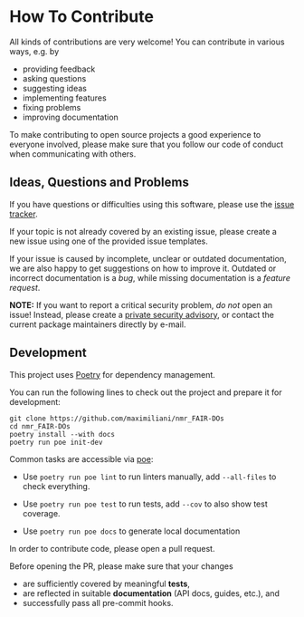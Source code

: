 # How To Contribute

All kinds of contributions are very welcome!
You can contribute in various ways, e.g. by

-   providing feedback
-   asking questions
-   suggesting ideas
-   implementing features
-   fixing problems
-   improving documentation

To make contributing to open source projects a good experience to everyone involved,
please make sure that you follow our code of conduct when communicating with others.

## Ideas, Questions and Problems

If you have questions or difficulties using this software,
please use the [issue tracker](https://github.com/maximiliani/nmr_FAIR-DOs/issues).

If your topic is not already covered by an existing issue,
please create a new issue using one of the provided issue templates.

If your issue is caused by incomplete, unclear or outdated documentation,
we are also happy to get suggestions on how to improve it.
Outdated or incorrect documentation is a _bug_,
while missing documentation is a _feature request_.

**NOTE:** If you want to report a critical security problem, _do not_ open an issue!
Instead, please create a [private security advisory](https://docs.github.com/en/code-security/security-advisories/guidance-on-reporting-and-writing/privately-reporting-a-security-vulnerability),
or contact the current package maintainers directly by e-mail.

## Development

This project uses [Poetry](https://python-poetry.org/) for dependency management.

You can run the following lines to check out the project and prepare it for development:

```
git clone https://github.com/maximiliani/nmr_FAIR-DOs
cd nmr_FAIR-DOs
poetry install --with docs
poetry run poe init-dev
```

Common tasks are accessible via [poe](https://github.com/nat-n/poethepoet):

-   Use `poetry run poe lint` to run linters manually, add `--all-files` to check everything.

-   Use `poetry run poe test` to run tests, add `--cov` to also show test coverage.

-   Use `poetry run poe docs` to generate local documentation

In order to contribute code, please open a pull request.

Before opening the PR, please make sure that your changes

-   are sufficiently covered by meaningful **tests**,
-   are reflected in suitable **documentation** (API docs, guides, etc.), and
-   successfully pass all pre-commit hooks.

